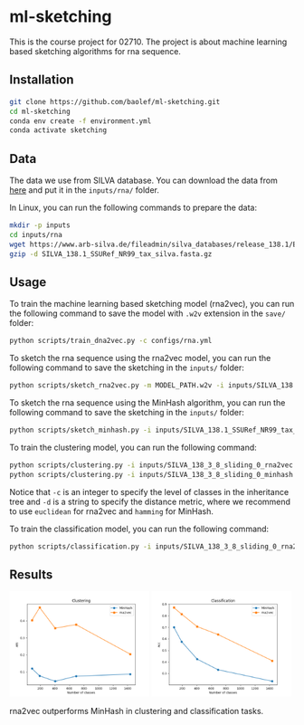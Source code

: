 # ml-sketching

This is the course project for 02710. The project is about machine learning based sketching algorithms for rna sequence.

## Installation

```bash
git clone https://github.com/baolef/ml-sketching.git
cd ml-sketching
conda env create -f environment.yml
conda activate sketching
```

## Data

The data we use from SILVA database. You can download the data from [here](https://www.arb-silva.de/fileadmin/silva_databases/release_138.1/Exports/SILVA_138.1_SSURef_NR99_tax_silva.fasta.gz) and put it in the `inputs/rna/` folder.

In Linux, you can run the following commands to prepare the data:

```bash
mkdir -p inputs
cd inputs/rna
wget https://www.arb-silva.de/fileadmin/silva_databases/release_138.1/Exports/SILVA_138.1_SSURef_NR99_tax_silva.fasta.gz
gzip -d SILVA_138.1_SSURef_NR99_tax_silva.fasta.gz
```

## Usage

To train the machine learning based sketching model (rna2vec), you can run the following command to save the model with `.w2v` extension in the `save/` folder:

```bash
python scripts/train_dna2vec.py -c configs/rna.yml
```

To sketch the rna sequence using the rna2vec model, you can run the following command to save the sketching in the `inputs/` folder:

```bash
python scripts/sketch_rna2vec.py -m MODEL_PATH.w2v -i inputs/SILVA_138.1_SSURef_NR99_tax_silva.fasta -o inputs
```

To sketch the rna sequence using the MinHash algorithm, you can run the following command to save the sketching in the `inputs/` folder:

```bash
python scripts/sketch_minhash.py -i inputs/SILVA_138.1_SSURef_NR99_tax_silva.fasta -o inputs
```

To train the clustering model, you can run the following command:

```bash
python scripts/clustering.py -i inputs/SILVA_138_3_8_sliding_0_rna2vec.npz -c 1 -d euclidean
python scripts/clustering.py -i inputs/SILVA_138_3_8_sliding_0_minhash.npz -c 1 -d hamming
```

Notice that `-c` is an integer to specify the level of classes in the inheritance tree and `-d` is a string to specify the distance metric, where we recommend to use `euclidean` for rna2vec and `hamming` for MinHash.

To train the classification model, you can run the following command:

```bash
python scripts/classification.py -i inputs/SILVA_138_3_8_sliding_0_rna2vec.npz -c 1
```

## Results

<p float="left">
  <img src="figures/clustering.png" width="49%" title="clustering"/>
  <img src="figures/classification.png" width="49%" title="classification"/>
</p>

rna2vec outperforms MinHash in clustering and classification tasks.
